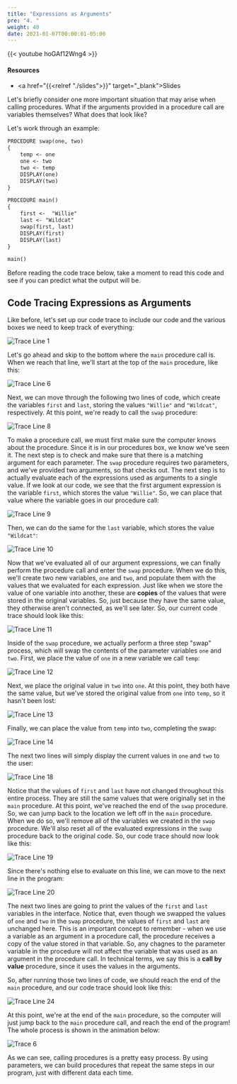 ```yaml
---
title: "Expressions as Arguments"
pre: "4. "
weight: 40
date: 2021-01-07T00:00:01-05:00
---
```


{{< youtube hoGAf12Wng4 >}}

#### Resources

* <a href="{{<relref "./slides">}}" target="_blank">Slides</a>

Let's briefly consider one more important situation that may arise when calling procedures. What if the arguments provided in a procedure call are variables themselves? What does that look like?

Let's work through an example:

```tex
PROCEDURE swap(one, two)
{
    temp <- one
    one <- two
    two <- temp
    DISPLAY(one)
    DISPLAY(two)
}

PROCEDURE main()
{
    first <-  "Willie"
    last <- "Wildcat"
    swap(first, last)
    DISPLAY(first)
    DISPLAY(last)
}

main()
```

Before reading the code trace below, take a moment to read this code and see if you can predict what the output will be.

## Code Tracing Expressions as Arguments

Like before, let's set up our code trace to include our code and the various boxes we need to keep track of everything:

![Trace Line 1](/cc110/images/lab2/trace6_1.png)

Let's go ahead and skip to the bottom where the `main` procedure call is. When we reach that line, we'll start at the top of the `main` procedure, like this:

![Trace Line 6](/cc110/images/lab2/trace6_6.png)

Next, we can move through the following two lines of code, which create the variables `first` and `last`, storing the values `"Willie"` and `"Wildcat"`, respectively. At this point, we're ready to call the `swap` procedure:

![Trace Line 8](/cc110/images/lab2/trace6_8.png)

To make a procedure call, we must first make sure the computer knows about the procedure. Since it is in our procedures box, we know we've seen it. The next step is to check and make sure that there is a matching argument for each parameter. The `swap` procedure requires two parameters, and we've provided two arguments, so that checks out. The next step is to actually evaluate each of the expressions used as arguments to a single value. If we look at our code, we see that the first argument expression is the variable `first`, which stores the value `"Willie"`. So, we can place that value where the variable goes in our procedure call:

![Trace Line 9](/cc110/images/lab2/trace6_9.png)

Then, we can do the same for the `last` variable, which stores the value `"Wildcat"`:

![Trace Line 10](/cc110/images/lab2/trace6_10.png)

Now that we've evaluated all of our argument expressions, we can finally perform the procedure call and enter the `swap` procedure. When we do this, we'll create two new variables, `one` and `two`, and populate them with the values that we evaluated for each expression. Just like when we store the value of one variable into another, these are **copies** of the values that were stored in the original variables. So, just because they have the same value, they otherwise aren't connected, as we'll see later. So, our current code trace should look like this:

![Trace Line 11](/cc110/images/lab2/trace6_11.png)

Inside of the `swap` procedure, we actually perform a three step "swap" process, which will swap the contents of the parameter variables `one` and `two`. First, we place the value of `one` in a new variable we call `temp`:

![Trace Line 12](/cc110/images/lab2/trace6_12.png)

Next, we place the original value in `two` into `one`. At this point, they both have the same value, but we've stored the original value from `one` into `temp`, so it hasn't been lost:

![Trace Line 13](/cc110/images/lab2/trace6_13.png)

Finally, we can place the value from `temp` into `two`, completing the swap:

![Trace Line 14](/cc110/images/lab2/trace6_14.png)

The next two lines will simply display the current values in `one` and `two` to the user:

![Trace Line 18](/cc110/images/lab2/trace6_18.png)

Notice that the values of `first` and `last` have not changed throughout this entire process. They are still the same values that were originally set in the `main` procedure. At this point, we've reached the end of the `swap` procedure. So, we can jump back to the location we left off in the `main` procedure. When we do so, we'll remove all of the variables we created in the `swap` procedure. We'll also reset all of the evaluated expressions in the `swap` procedure back to the original code. So, our code trace should now look like this:

![Trace Line 19](/cc110/images/lab2/trace6_19.png)

Since there's nothing else to evaluate on this line, we can move to the next line in the program:

![Trace Line 20](/cc110/images/lab2/trace6_20.png)

The next two lines are going to print the values of the `first` and `last` variables in the interface. Notice that, even though we swapped the values of `one` and `two` in the `swap` procedure, the values of `first` and `last` are unchanged here. This is an important concept to remember - when we use a variable as an argument in a procedure call, the procedure receives a copy of the value stored in that variable. So, any chagnes to the parameter variable in the procedure will not affect the variable that was used as an argument in the procedure call. In technical terms, we say this is a **call by value** procedure, since it uses the values in the arguments. 

So, after running those two lines of code, we should reach the end of the `main` procedure, and our code trace should look like this:

![Trace Line 24](/cc110/images/lab2/trace6_24.png)

At this point, we're at the end of the `main` procedure, so the computer will just jump back to the `main` procedure call, and reach the end of the program! The whole process is shown in the animation below:

![Trace 6](/cc110/images/lab2/trace6.gif)

As we can see, calling procedures is a pretty easy process. By using parameters, we can build procedures that repeat the same steps in our program, just with different data each time. 